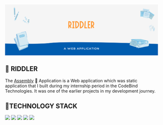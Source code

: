 <img src="IMAGES/banner.png" />

<h2> 🧩 RIDDLER </h2>
The <a href="https://github.com/Ajaiqmar/ASSEMBLY">Assembly</a> 🧩 Application is a Web application which was static application that I built during my internship period in the CodeBind Technologies. It was one of the earlier projects in my development journey. 

<h2> 📱TECHNOLOGY STACK </h2>
<a href="https://developer.mozilla.org/en-US/docs/Learn/Getting_started_with_the_web/HTML_basics"><img src="https://img.shields.io/badge/HTML-%20-brightgreen" /></a>
<a href="https://developer.mozilla.org/en-US/docs/Web/CSS"><img src="https://img.shields.io/badge/CSS-%20-red" /></a>
<a href="https://developer.mozilla.org/en-US/docs/Web/JavaScript"><img src="https://img.shields.io/badge/JS-%20-blue" /></a>
<a href="https://www.php.net/docs.php"><img src="https://img.shields.io/badge/PHP-%20-yellow" /></a>
<a href="https://dev.mysql.com/doc/"><img src="https://img.shields.io/badge/MySQL-%20-green" /></a>
